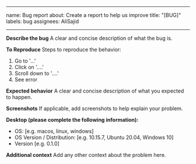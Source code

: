 <!--
SPDX-FileCopyrightText: 2023 - 2024 Ali Sajid Imami

SPDX-License-Identifier: Apache-2.0
SPDX-License-Identifier: MIT
-->

---
name: Bug report
about: Create a report to help us improve
title: "[BUG]"
labels: bug
assignees: AliSajid

---

**Describe the bug**
A clear and concise description of what the bug is.

**To Reproduce**
Steps to reproduce the behavior:
1. Go to '...'
2. Click on '....'
3. Scroll down to '....'
4. See error

**Expected behavior**
A clear and concise description of what you expected to happen.

**Screenshots**
If applicable, add screenshots to help explain your problem.

**Desktop (please complete the following information):**
 - OS: [e.g. macos, linux, windows]
 - OS Version / Distribution: [e.g. 10.15.7, Ubuntu 20.04, Windows 10]
 - Version [e.g. 0.1.0]

**Additional context**
Add any other context about the problem here.
